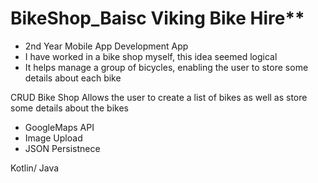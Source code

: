 # BikeShop_Baisc   Viking Bike Hire**
- 2nd Year Mobile App Development App
- I have worked in a bike shop myself, this idea seemed logical
- It helps manage a group of bicycles, enabling the user to store some details about each bike

CRUD Bike Shop
Allows the user to create a list of bikes as well as store some details about the bikes



 - GoogleMaps API 
 - Image Upload
 - JSON Persistnece 

Kotlin/ Java
